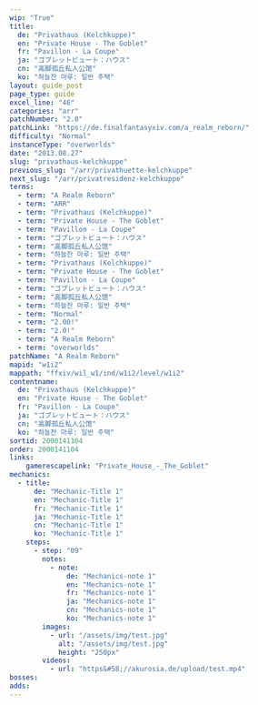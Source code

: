 ```yaml
---
wip: "True"
title:
  de: "Privathaus (Kelchkuppe)"
  en: "Private House - The Goblet"
  fr: "Pavillon - La Coupe"
  ja: "ゴブレットビュート：ハウス"
  cn: "高脚孤丘私人公馆"
  ko: "하늘잔 마루: 일반 주택"
layout: guide_post
page_type: guide
excel_line: "46"
categories: "arr"
patchNumber: "2.0"
patchLink: "https://de.finalfantasyxiv.com/a_realm_reborn/"
difficulty: "Normal"
instanceType: "overworlds"
date: "2013.08.27"
slug: "privathaus-kelchkuppe"
previous_slug: "/arr/privathuette-kelchkuppe"
next_slug: "/arr/privatresidenz-kelchkuppe"
terms:
  - term: "A Realm Reborn"
  - term: "ARR"
  - term: "Privathaus (Kelchkuppe)"
  - term: "Private House - The Goblet"
  - term: "Pavillon - La Coupe"
  - term: "ゴブレットビュート：ハウス"
  - term: "高脚孤丘私人公馆"
  - term: "하늘잔 마루: 일반 주택"
  - term: "Privathaus (Kelchkuppe)"
  - term: "Private House - The Goblet"
  - term: "Pavillon - La Coupe"
  - term: "ゴブレットビュート：ハウス"
  - term: "高脚孤丘私人公馆"
  - term: "하늘잔 마루: 일반 주택"
  - term: "Normal"
  - term: "2.00!"
  - term: "2.0!"
  - term: "A Realm Reborn"
  - term: "overworlds"
patchName: "A Realm Reborn"
mapid: "w1i2"
mappath: "ffxiv/wil_w1/ind/w1i2/level/w1i2"
contentname:
  de: "Privathaus (Kelchkuppe)"
  en: "Private House - The Goblet"
  fr: "Pavillon - La Coupe"
  ja: "ゴブレットビュート：ハウス"
  cn: "高脚孤丘私人公馆"
  ko: "하늘잔 마루: 일반 주택"
sortid: 2000141104
order: 2000141104
links:
    gamerescapelink: "Private_House_-_The_Goblet"
mechanics:
  - title:
      de: "Mechanic-Title 1"
      en: "Mechanic-Title 1"
      fr: "Mechanic-Title 1"
      ja: "Mechanic-Title 1"
      cn: "Mechanic-Title 1"
      ko: "Mechanic-Title 1"
    steps:
      - step: "09"
        notes:
          - note:
              de: "Mechanics-note 1"
              en: "Mechanics-note 1"
              fr: "Mechanics-note 1"
              ja: "Mechanics-note 1"
              cn: "Mechanics-note 1"
              ko: "Mechanics-note 1"
        images:
          - url: "/assets/img/test.jpg"
            alt: "/assets/img/test.jpg"
            height: "250px"
        videos:
          - url: "https&#58;//akurosia.de/upload/test.mp4"
bosses:
adds:
---
```

